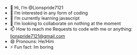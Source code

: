 - 👋 Hi, I’m @Lionspride7121
- 👀 I’m interested in any form of coding
- 🌱 I’m currently learning javascript
- 💞️ I’m looking to collaborate on nothing at the moment
- 📫 How to reach me Requests to code with me or anything: lionspride7121@gmail.com
- 😄 Pronouns: He/Him
- ⚡ Fun fact: Im boring

<!---
Lionspride7121/Lionspride7121 is a ✨ special ✨ repository because its `README.md` (this file) appears on your GitHub profile.
You can click the Preview link to take a look at your changes.
--->
